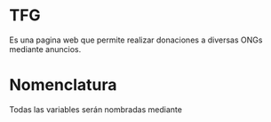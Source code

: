 # TFG
Es una pagina web que permite realizar donaciones a diversas ONGs mediante anuncios.

# Nomenclatura
Todas las variables serán nombradas mediante
